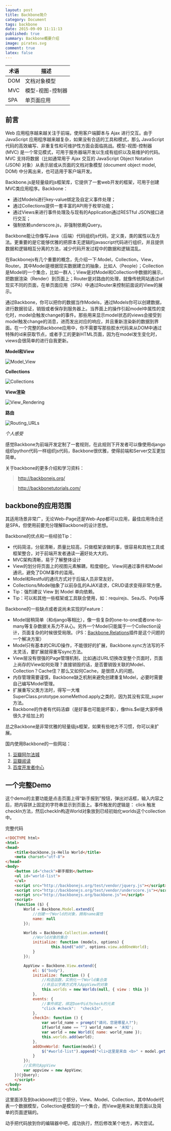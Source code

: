 ```yaml
---
layout: post
title: Backbone简介
category: Document
tags: backbone
date: 2015-09-09 11:11:13
published: true
summary: Backbone概要介绍
image: pirates.svg
comment: true
latex: false
---
```


  术语  |  描述
--------|----------
 DOM    | 文档对象模型
 MVC    | 模型-视图-控制器
 SPA    | 单页面应用

## 前言

Web 应用程序越来越关注于前端，使用客户端脚本与 Ajax 进行交互。由于 JavaScript 应用程序越来越复杂，如果没有合适的工具和模式，那么 JavaScript 代码的高效编写、非重复性和可维护性方面会面临挑战。模型-视图-控制器 (MVC) 是一个常见模式，可用于服务器端开发以生成有组织以及易维护的代码。MVC 支持将数据（比如通常用于 Ajax 交互的 JavaScript Object Notation (JSON) 对象）从表示层或从页面的文档对象模型 (document object model, DOM) 中分离出来，也可适用于客户端开发。

Backbone.js是轻量级的js框架库，它提供了一套web开发的框架，可用于创建MVC类应用程序。Backbone：

- 通过Models进行key-value绑定及自定义事件处理；
- 通过Collections提供一套丰富的API用于枚举功能；
- 通过Views来进行事件处理及与现有的Application通过RESTful JSON接口进行交互；
- 强制依赖underscore.js，非强制依赖jQuery。

Backbone能让你像写Java（后端）代码组织js代码，定义类，类的属性以及方法。更重要的是它能够优雅的把原本无逻辑的javascript代码进行组织，并且提供数据和逻辑相互分离的方法，减少代码开发过程中的数据和逻辑混乱。

在Backbonejs有几个重要的概念，先介绍一下:Model，Collection，View，Router。其中Model是根据现实数据建立的抽象，比如人（People）；Collection是Model的一个集合，比如一群人；View是对Model和Collection中数据的展示，把数据渲染（Render）到页面上；Router是对路由的处理，就像传统网站通过url现实不同的页面，在单页面应用（SPA）中通过Router来控制前面说的View的展示。

通过Backbone，你可以把你的数据当作Models，通过Models你可以创建数据，进行数据验证，销毁或者保存到服务器上。当界面上的操作引起model中属性的变化时，model会触发change的事件。那些用来显示model状态的views会接受到model触发change的消息，进而发出对应的响应，并且重新渲染新的数据到界面。在一个完整的Backbone应用中，你不需要写那些胶水代码来从DOM中通过特殊的id来获取节点，或者手工的更新HTML页面，因为在model发生变化时，views会很简单的进行自我更新。

**Model和View**

![Model_View](http://backbonejs.org/docs/images/intro-model-view.svg)

**Collections**

![Collections](http://backbonejs.org/docs/images/intro-collections.svg)

**View渲染**

![View_Rendering](http://backbonejs.org/docs/images/intro-views.svg)

**路由**

![Routing_URLs](http://backbonejs.org/docs/images/intro-routing.svg)

*个人感受*

感觉Backbone为前端开发定制了一套规则，在此规则下开发者可以像使用django组织python代码一样组织js代码，Backbone很优雅，使得前端和Server交互更加简单。

关于backbone的更多介绍和学习资料：

> http://backbonejs.org/

> http://backbonetutorials.com/


## backbone的应用范围

其适用场景非常广，无论Web-Page还是Web-App都可以应用，最佳应用场合还是SPA，但使用前要充分理解Backbone的设计思想。

Backbone的优点和一些经验Tip：

- 代码简洁，分层清晰，质量比较高，只做框架该做的事，很容易和其他工具或框架整合，对于前端开发者通读一遍好处大大的。
- MVC架构清晰，易于了解整体设计
- View的划分将页面上的视图元素解耦，粒度细化。View间通过事件和Model通讯，避免了DOM事件的滥用。
- Model和Restful的通讯方式对于后端人员非常友好。
- Collections/Model抽象了以前杂乱的AJAX请求，CRUD请求变得非常方便。
- Tip：强烈建议 View 到 Model 单向依赖。
- Tip：可以和其他一些框架或工具联合使用，如：requirejs、SeaJS、Potjs等

Backbone的一些缺点或者说尚未实现的Feature：

- Model层稍简单（和django等相比），像一些复杂的one-to-one或者one-to-many等复杂数据关系力不从心。另外一个Model只能属于一个Collection设计，页面复杂的时候很受局限。（PS：[Backbone.Relations](https://github.com/PaulUithol/Backbone-relational)插件是这个问题的一个解决方案）
- Model只有基本的CRUD操作，不能很好的扩展，Backbone.sync方法写的不太灵活，要扩展就得重写sync方法。
- View层没有很强的Page管理机制，比如通过URL切换改变整个页面时，页面上尚存的View如何处理？直接销毁的话，是否要销毁关联的Model、Collection？Cache住？那么又如何Cache，是很烦人的问题。
- 内存管理需要谨慎，Backbone缺乏机制来避免创建重复Model，必要时需要自己编写Model管理。
- 扩展重写父类方法时，得写一大堆SuperClass.prototype.someMethod.apply之类的，因为其没有实现_super方法。
- Backbone的作者有代码洁癖（是好事也可能是坏事），像this.$el是大家呼唤很久才给加上的

总之Backbone是非常优雅的轻量级js框架，如果有些地方不习惯，你可以来扩展。

国内使用Backbone的一些网站：

1. [豆瓣阿尔法城](http://alphatown.com/)
2. [豆瓣阅读](http://read.douban.com/)
3. [百度开发者中心](http://developer.baidu.com/)

## 一个完整Demo

这个demo的主要功能是点击页面上得“新手报到”按钮，弹出对话框，输入内容之后，把内容拼上固定的字符串显示到页面上。事件触发的逻辑是： click 触发checkIn方法，然后checkIn构造World对象放到已经初始化worlds这个collection中。

完整代码

```html
<!DOCTYPE html>
<html>
<head>
    <title>backbone.js-Hello World</title>
    <meta charset="utf-8">
</head>
<body>
    <button id="check">新手报到</button>
    <ul id="world-list">
    </ul>
    <script src="http://backbonejs.org/test/vendor/jquery.js"></script>
    <script src="http://backbonejs.org/test/vendor/underscore.js"></script>
    <script src="http://backbonejs.org/backbone.js"></script>
    <script>
    (function ($) {
        World = Backbone.Model.extend({
            //创建一个World的对象，拥有name属性
            name: null
        });

        Worlds = Backbone.Collection.extend({
            //World对象的集合
            initialize: function (models, options) {
                    this.bind("add", options.view.addOneWorld);
            }
        });

        AppView = Backbone.View.extend({
            el: $("body"),
            initialize: function () {
                //构造函数，实例化一个World集合类
                //并且以字典方式传入AppView的对象
                this.worlds = new Worlds(null, { view : this })
            },
            events: {
                //事件绑定，绑定Dom中id为check的元素
                "click #check":  "checkIn",
            },
            checkIn: function () {
                var world_name = prompt("请问，您是哪星人?");
                if(world_name == "") world_name = '未知';
                var world = new World({ name: world_name });
                this.worlds.add(world);
            },
            addOneWorld: function(model) {
                $("#world-list").append("<li>这里是来自 <b>" + model.get('name') + "</b> 星球的问候：hello world！</li>");
            }
        });
        //实例化AppView
        var appview = new AppView;
    })(jQuery);
    </script>
</body>
</html>
```

这里面涉及到backbone的三个部分，View、Model、Collection，其中Model代表一个数据模型，Collection是模型的一个集合，而View是用来处理页面以及简单的页面逻辑的。

动手把代码放到你的编辑器中吧，成功执行，然后修改某个地方，再次尝试。

